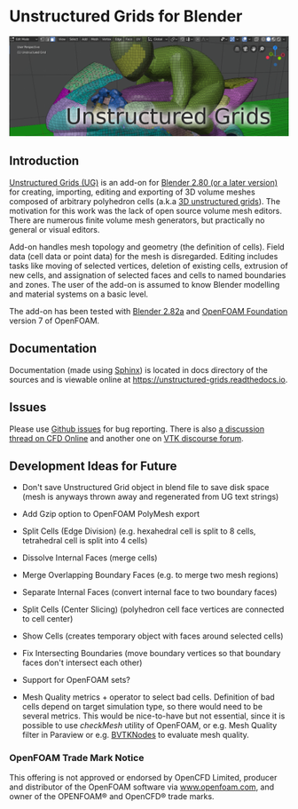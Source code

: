 # Unstructured Grids for Blender

<p align="left"><img src="docs/images/ug_title.png"></p>

## Introduction

[Unstructured Grids (UG)](https://github.com/tkeskita/unstructured_grids)
is an add-on for [Blender 2.80 (or a later version)](https://www.blender.org)
for creating, importing, editing and exporting of
3D volume meshes composed of arbitrary polyhedron cells (a.k.a [3D
unstructured grids](https://en.wikipedia.org/wiki/Unstructured_grid)).
The motivation for this work was the lack of open source volume
mesh editors. There are numerous finite volume mesh generators,
but practically no general or visual editors.

Add-on handles mesh topology and geometry (the definition of cells).
Field data (cell data or point data) for the mesh is disregarded.
Editing includes tasks like moving of selected vertices, deletion of
existing cells, extrusion of new cells, and assignation of selected
faces and cells to named boundaries and zones. The user of the add-on
is assumed to know Blender modelling and material systems on a basic
level.

The add-on has been tested with
[Blender 2.82a](https://www.blender.org/) and
[OpenFOAM Foundation](https://openfoam.org/) version 7 of OpenFOAM.


## Documentation

Documentation (made using [Sphinx](https://www.sphinx-doc.org/en/master/))
is located in docs directory of the sources and is viewable online at
https://unstructured-grids.readthedocs.io.


## Issues

Please use
[Github issues](https://github.com/tkeskita/unstructured_grids/issues)
for bug reporting. There is also
[a discussion thread on CFD Online](https://github.com/tkeskita/unstructured_grids/issues)
and another one on [VTK discourse forum](https://discourse.vtk.org/t/unstructured-grids-for-blender/1959).


## Development Ideas for Future

- Don't save Unstructured Grid object in blend file to save disk space
  (mesh is anyways thrown away and regenerated from UG text
  strings)

- Add Gzip option to OpenFOAM PolyMesh export

- Split Cells (Edge Division) (e.g. hexahedral cell is split to 8
  cells, tetrahedral cell is split into 4 cells)

- Dissolve Internal Faces (merge cells)

- Merge Overlapping Boundary Faces (e.g. to merge two mesh regions)

- Separate Internal Faces (convert internal face to two boundary faces)

- Split Cells (Center Slicing) (polyhedron cell face vertices are
  connected to cell center)

- Show Cells (creates temporary object with faces around
  selected cells)

- Fix Intersecting Boundaries (move boundary vertices so
  that boundary faces don't intersect each other)

- Support for OpenFOAM sets?

- Mesh Quality metrics + operator to select bad cells. Definition of
  bad cells depend on target simulation type, so there would need to
  be several metrics. This would be nice-to-have but not essential,
  since it is possible to use *checkMesh* utility of OpenFOAM, or
  e.g. Mesh Quality filter in Paraview or e.g.
  [BVTKNodes](https://github.com/tkeskita/BVtkNodes)
  to evaluate mesh quality.


### OpenFOAM Trade Mark Notice

This offering is not approved or endorsed by OpenCFD Limited, producer
and distributor of the OpenFOAM software via www.openfoam.com, and
owner of the OPENFOAM® and OpenCFD® trade marks.
